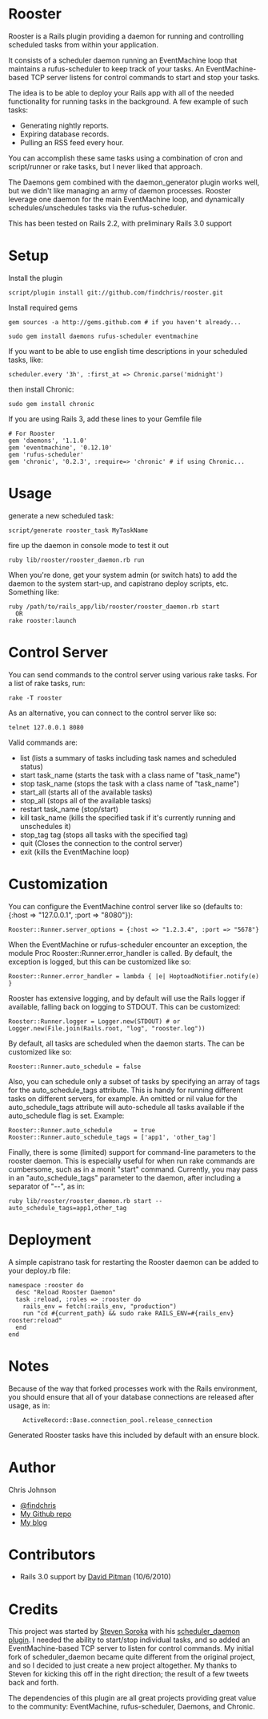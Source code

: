 Rooster
================

Rooster is a Rails plugin providing a daemon for running and controlling scheduled tasks from within your application. 

It consists of a scheduler daemon running an EventMachine loop that maintains a rufus-scheduler to keep track of your tasks.  An EventMachine-based TCP server listens for control commands to start and stop your tasks.

The idea is to be able to deploy your Rails app with all of the needed functionality for running tasks in the background.  A few example of such tasks:

* Generating nightly reports. 
* Expiring database records.
* Pulling an RSS feed every hour.

You can accomplish these same tasks using a combination of cron and script/runner or rake tasks, but I never liked that approach.

The Daemons gem combined with the daemon_generator plugin works well, but we didn't like managing an army of daemon processes.  Rooster leverage one daemon for the main EventMachine loop, and dynamically schedules/unschedules tasks via the rufus-scheduler.

This has been tested on Rails 2.2, with preliminary Rails 3.0 support

Setup
=====

Install the plugin

    script/plugin install git://github.com/findchris/rooster.git

Install required gems

    gem sources -a http://gems.github.com # if you haven't already...

    sudo gem install daemons rufus-scheduler eventmachine

If you want to be able to use english time descriptions in your scheduled tasks, like:

    scheduler.every '3h', :first_at => Chronic.parse('midnight')

then install Chronic:

    sudo gem install chronic

If you are using Rails 3, add these lines to your Gemfile file
	
	# For Rooster
	gem 'daemons', '1.1.0'
	gem 'eventmachine', '0.12.10'
	gem 'rufus-scheduler'
	gem 'chronic', '0.2.3', :require=> 'chronic' # if using Chronic...
	

Usage
=====

generate a new scheduled task:

    script/generate rooster_task MyTaskName

fire up the daemon in console mode to test it out

    ruby lib/rooster/rooster_daemon.rb run

When you're done, get your system admin (or switch hats) to add the daemon to the system start-up, and
capistrano deploy scripts, etc.  Something like:

    ruby /path/to/rails_app/lib/rooster/rooster_daemon.rb start
      OR
    rake rooster:launch

Control Server
==============

You can send commands to the control server using various rake tasks.  For a list of rake tasks, run:
    
    rake -T rooster

As an alternative, you can connect to the control server like so:

    telnet 127.0.0.1 8080

Valid commands are:

* list (lists a summary of tasks including task names and scheduled status)
* start task_name (starts the task with a class name of "task_name")
* stop task_name (stops the task with a class name of "task_name")
* start_all (starts all of the available tasks)
* stop_all (stops all of the available tasks)
* restart task_name (stop/start)
* kill task_name (kills the specified task if it's currently running and unschedules it)
* stop_tag tag (stops all tasks with the specified tag)
* quit (Closes the connection to the control server)
* exit (kills the EventMachine loop)

Customization
=============

You can configure the EventMachine control server like so (defaults to:  {:host => "127.0.0.1", :port => "8080"}):

    Rooster::Runner.server_options = {:host => "1.2.3.4", :port => "5678"}

When the EventMachine or rufus-scheduler encounter an exception, the module Proc Rooster::Runner.error_handler is called.  By default, the exception is logged, but this can be customized like so:

    Rooster::Runner.error_handler = lambda { |e| HoptoadNotifier.notify(e) }

Rooster has extensive logging, and by default will use the Rails logger if available, falling back on logging to STDOUT.  This can be customized:

    Rooster::Runner.logger = Logger.new(STDOUT) # or Logger.new(File.join(Rails.root, "log", "rooster.log"))

By default, all tasks are scheduled when the daemon starts.  The can be customized like so:
    
    Rooster::Runner.auto_schedule = false
    
Also, you can schedule only a subset of tasks by specifying an array of tags for the auto_schedule_tags attribute.  This is handy for running different tasks on different servers, for example.  An omitted or nil value for the auto_schedule_tags attribute will auto-schedule all tasks available if the auto_schedule flag is set.  Example:
    
    Rooster::Runner.auto_schedule      = true
    Rooster::Runner.auto_schedule_tags = ['app1', 'other_tag']
    
Finally, there is some (limited) support for command-line parameters to the rooster daemon.  This is especially useful for when run rake commands are cumbersome, such as in a monit "start" command.  Currently, you may pass in an "auto_schedule_tags" parameter to the daemon, after including a separator of "--", as in:

    ruby lib/rooster/rooster_daemon.rb start -- auto_schedule_tags=app1,other_tag


    
Deployment
==========

A simple capistrano task for restarting the Rooster daemon can be added to your deploy.rb file:

    namespace :rooster do
      desc "Reload Rooster Daemon"
      task :reload, :roles => :rooster do
        rails_env = fetch(:rails_env, "production")
        run "cd #{current_path} && sudo rake RAILS_ENV=#{rails_env} rooster:reload"
      end
    end

Notes
=====

Because of the way that forked processes work with the Rails environment, you should ensure that all of your database connections are released after usage, as in:

		ActiveRecord::Base.connection_pool.release_connection
		
Generated Rooster tasks have this included by default with an ensure block. 

Author
======

Chris Johnson

* [@findchris](http://twitter.com/findchris)
* [My Github repo](http://github.com/findchris)
* [My blog](http://foundchris.com)

Contributors
============
* Rails 3.0 support by [David Pitman](http://github.com/edave) (10/6/2010)

Credits
======

This project was started by [Steven Soroka](http://blog.stevensoroka.ca) with his [scheduler_daemon plugin](http://github.com/ssoroka/scheduler_daemon/tree/master).  I needed the ability to start/stop individual tasks, and so added an EventMachine-based TCP server to listen for control commands.  My initial fork of scheduler_daemon became quite different from the original project, and so I decided to just create a new project altogether.  My thanks to Steven for kicking this off in the right direction; the result of a few tweets back and forth.

The dependencies of this plugin are all great projects providing great value to the community:  EventMachine, rufus-scheduler, Daemons, and Chronic.


